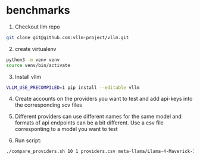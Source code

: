 # benchmarks

1. Checkout llm repo
```bash
git clone git@github.com:vllm-project/vllm.git
```

2. create virtualenv
```bash
python3 -m venv venv
source venv/bin/activate
```
3. Install vllm
``` bash
VLLM_USE_PRECOMPILED=1 pip install --editable vllm
```

4. Create accounts on the providers you want to test and add api-keys into the corresponding scv files

5. Different providers can use different names for the same model and formats of api endpoints can be a bit different. Use a csv file corresponting to a model you want to test
5. Run script:
```bash
./compare_providers.sh 10 1 providers.csv meta-llama/Llama-4-Maverick-17B-128E-Instruct
```

